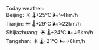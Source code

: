 Today weather:  
Beijing: ☀️   🌡️+25°C 🌬️↘4km/h  
Tianjin: ☀️   🌡️+29°C 🌬️↘22km/h  
Shijiazhuang: ☀️   🌡️+24°C 🌬️↓6km/h  
Tangshan: ☀️   🌡️+21°C 🌬️→8km/h  
